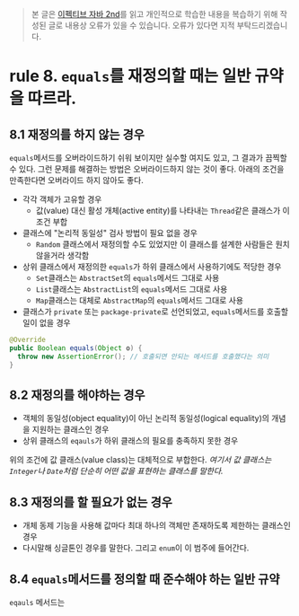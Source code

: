 > 본 글은 [이펙티브 자바 2nd](https://book.naver.com/bookdb/book_detail.nhn?bid=8064518)를
읽고 개인적으로 학습한 내용을 복습하기 위해 작성된 글로 내용상 오류가 있을 수 있습니다.
오류가 있다면 지적 부탁드리겠습니다.


# rule 8. `equals`를 재정의할 때는 일반 규약을 따르라.

## 8.1 재정의를 하지 않는 경우

`equals`메서드를 오버라이드하기 쉬워 보이지만 실수할 여지도 있고, 그 결과가 끔찍할 수 있다.
그런 문제를 해결하는 방법은 오버라이드하지 않는 것이 좋다. 아래의 조건을 만족한다면
오버라이드 하지 않아도 좋다.

- 각각 객체가 고유할 경우
  - 값(value) 대신 활성 개체(active entity)를 나타내는 `Thread`같은 클래스가 이 조건 부합
- 클래스에 "논리적 동일성" 검사 방법이 필요 없을 경우
  - `Random` 클래스에서 재정의할 수도 있었지만 이 클래스를 설계한 사람들은 원치 않을거라 생각함
- 상위 클래스에서 재정의한 `equals`가 하위 클래스에서 사용하기에도 적당한 경우
  - `Set`클래스는 `AbstractSet`의 `equals`메서드 그대로 사용
  - `List`클래스는 `AbstractList`의 `equals`메서드 그대로 사용
  - `Map`클래스는 대체로 `AbstractMap`의 `equals`메서드 그대로 사용
- 클래스가 `private` 또는 `package-private`로 선언되었고, `equals`메서드를 호출할 일이 없을 경우

```java
@Override
public Boolean equals(Object o) {
  throw new AssertionError(); // 호출되면 안되는 메서드를 호출했다는 의미
}
```

## 8.2 재정의를 해야하는 경우

- 객체의 동일성(object equality)이 아닌 논리적 동일성(logical equality)의 개념을 지원하는
클래스인 경우
- 상위 클래스의 `eqauls`가 하위 클래스의 필요를 충족하지 못한 경우

위의 조건에 값 클래스(value class)는 대체적으로 부합한다.
*여기서 값 클래스는 `Integer`나 `Date`처럼 단순히 어떤 값을 표현하는 클래스를 말한다.*

## 8.3 재정의를 할 필요가 없는 경우

- 개체 동제 기능을 사용해 값마다 최대 하나의 객체만 존재하도록 제한하는 클래스인 경우
- 다시말해 싱글톤인 경우를 말한다. 그리고 `enum`이 이 범주에 들어간다.

## 8.4 `equals`메서드를 정의할 때 준수해야 하는 일반 규약

`eqauls` 메서드는

